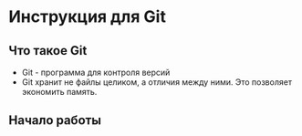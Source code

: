 # Инструкция для Git

## Что такое Git
* Git - программа для контроля версий
* Git хранит не файлы
целиком, а отличия между ними. Это позволяет экономить память.
## Начало работы

